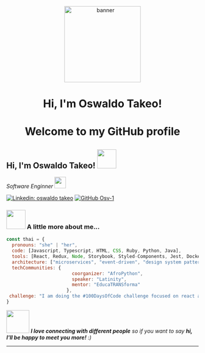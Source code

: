 <p align="center">
  <a href="https://www.edisonlee55.com"><img src="https://c.tenor.com/0c728qn5y6cAAAAi/gengar-pokemon.gif" alt="banner" width="200"></a>
</p>

<h1 align="center">Hi, I'm <a>Oswaldo Takeo</a>!</h1>
<h1 align="center">Welcome to my GitHub profile</h1>
<h2> Hi, I'm Oswaldo Takeo! <img src="https://c.tenor.com/6CJ0tDKbRKgAAAAi/pokemon-gengar.gif" width="50"></h2>

<p><em>Software Enginner <img src="https://media.giphy.com/media/fYSnHlufseco8Fh93Z/giphy.gif" width="30"></em></p>

[![Linkedin: oswaldo takeo](https://img.shields.io/badge/-blue?style=flat-square&logo=Linkedin&logoColor=white&link=https://www.linkedin.com/in/oswaldo-t-1a97a413a/)](https://www.linkedin.com/in/oswaldo-t-1a97a413a/)
[![GitHub Osv-1](https://img.shields.io/github/followers/Osv-1?label=follow&style=social)](https://github.com/Osv-1)


### <img src="https://media.giphy.com/media/VgCDAzcKvsR6OM0uWg/giphy.gif" width="50"> A little more about me...  

```javascript
const thai = {
  pronouns: "she" | "her",
  code: [Javascript, Typescript, HTML, CSS, Ruby, Python, Java],
  tools: [React, Redux, Node, Storybook, Styled-Components, Jest, Docker],
  architecture: ["microservices", "event-driven", "design system pattern"],
  techCommunities: {
                        coorganizer: "AfroPython",
                        speaker: "Latinity",
                        mentor: "EducaTRANSforma"
                      },
 challenge: "I am doing the #100DaysOfCode challenge focused on react and typescript"
}
```

<img src="https://media.giphy.com/media/LnQjpWaON8nhr21vNW/giphy.gif" width="60"> <em><b>I love connecting with different people</b> so if you want to say <b>hi, I'll be happy to meet you more!</b> :)</em>

---
